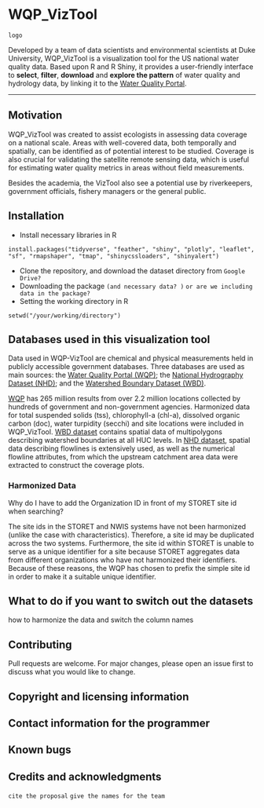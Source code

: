 # WQP_VizTool
```
logo
```
Developed by a team of data scientists and environmental scientists at Duke University, WQP_VizTool is a visualization tool for the US national water quality data. Based upon R and R Shiny, it provides a user-friendly interface to **select**, **filter**, **download** and **explore the pattern** of water quality and hydrology data, by linking it to the [Water Quality Portal](https://www.waterqualitydata.us/). 

---
## Motivation
WQP_VizTool was created to assist ecologists in assessing data coverage on a national scale. Areas with well-covered data, both temporally and spatially, can be identified as of potential interest to be studied. Coverage is also crucial for validating the satellite remote sensing data, which is useful for estimating water quality metrics in areas without field measurements. 

Besides the academia, the VizTool also see a potential use by riverkeepers, government officials, fishery managers or the general public. 

## Installation
- Install necessary libraries in R
```
install.packages("tidyverse", "feather", "shiny", "plotly", "leaflet", "sf", "rmapshaper", "tmap", "shinycssloaders", "shinyalert")
```
- Clone the repository, and download the dataset directory from `Google Drive? ` 
- Downloading the package `(and necessary data? )` `or are we including data in the package?`
- Setting the working directory in R
```
setwd("/your/working/directory")
```

## Databases used in this visualization tool
Data used in WQP-VizTool are chemical and physical measurements held in publicly accessible government databases. Three databases are used as main sources: the [Water Quality Portal (WQP)](https://www.waterqualitydata.us/); the [National Hydrography Dataset (NHD)](https://www.usgs.gov/core-science-systems/ngp/national-hydrography/national-hydrography-dataset?qt-science_support_page_related_con=0#qt-science_support_page_related_con); and the [Watershed Boundary Dataset (WBD)](https://www.usgs.gov/core-science-systems/ngp/national-hydrography/watershed-boundary-dataset?qt-science_support_page_related_con=4#qt-science_support_page_related_con). 

[WQP](https://www.waterqualitydata.us/) has 265 million results from over 2.2 million locations collected by hundreds of government and non-government agencies. Harmonized data for total suspended solids (tss), chlorophyll-a (chl-a), dissolved organic carbon (doc), water turpidity (secchi) and site locations were included in WQP_VizTool. [WBD dataset](https://www.usgs.gov/core-science-systems/ngp/national-hydrography/watershed-boundary-dataset?qt-science_support_page_related_con=4#qt-science_support_page_related_con) contains spatial data of multipolygons describing watershed boundaries at all HUC levels. In [NHD dataset](https://www.usgs.gov/core-science-systems/ngp/national-hydrography/national-hydrography-dataset?qt-science_support_page_related_con=0#qt-science_support_page_related_con), spatial data describing flowlines is extensively used, as well as the numerical flowline attributes, from which the upstream catchment area data were extracted to construct the coverage plots. 

### Harmonized Data

Why do I have to add the Organization ID in front of my STORET site id when searching?

The site ids in the STORET and NWIS systems have not been harmonized (unlike the case with characteristics). Therefore, a site id may be duplicated across the two systems. Furthermore, the site id within STORET is unable to serve as a unique identifier for a site because STORET aggregates data from different organizations who have not harmonized their identifiers. Because of these reasons, the WQP has chosen to prefix the simple site id in order to make it a suitable unique identifier. 

## What to do if you want to switch out the datasets
how to harmonize the data and switch the column names

## Contributing
Pull requests are welcome. For major changes, please open an issue first to discuss what you would like to change.

## Copyright and licensing information
## Contact information for the programmer
## Known bugs
## Credits and acknowledgments
`cite the proposal`
`give the names for the team`

